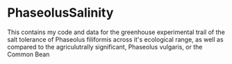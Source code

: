 # PhaseolusSalinity
This contains my code and data for the greenhouse experimental trail of the salt tolerance of Phaseolus filiformis across it's ecological range, as well as compared to the agriculutrally significant, Phaseolus vulgaris, or the Common Bean
